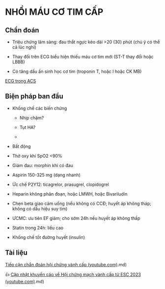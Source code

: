 # NHỒI MÁU CƠ TIM CẤP  
  
## Chẩn đoán  
- Triệu chứng lâm sàng: đau thắt ngực kéo dài >20 (30) phút (chú ý có thể cả lúc nghỉ)  
- Thay đổi trên ECG biểu hiện thiếu máu cơ tim mới (ST-T thay đổi hoặc LBBB)  
- Có tăng dấu ấn sinh học cơ tim (troponin T, hoặc I hoặc CK MB)  
  
[ECG trong ACS](./ECG%20trong%20ACS.md)  
  
## Biện pháp ban đầu  
- Khống chế các biến chứng  
	- Nhịp chậm?  
	- Tụt HA?  
	-   
- Bất động  
- Thở oxy khi SpO2 <90%  
- Giảm đau: morphin khi có đau  
- Aspirin 150-325 mg (dạng nhanh)  
- Ức chế P2Y12: ticagrelor, prasugrel, clopidogrel  
- Heparin không phân đoạn, hoặc LMWH, hoặc Bivariludin  
- Chẹn beta giao cảm uống (nếu không có CCĐ; huyết áp không tháp; không có dấu hiệu suy tim)  
- ƯCMC: ưu tiên EF giảm; cho sớm 24h nếu huyết áp không thấp  
- Statin trong 24h: liều cao  
- Khống chế tốt đường huyết (insulin)  
  
  
  
  
  
  
  
  
  
## Tài liệu  
[Tiếp cận chẩn đoán hội chứng vành cấp (youtube.com)](youtube.com).md)  
👍 [Cập nhật khuyến cáo về Hội chứng mạch vành cấp từ ESC 2023 (youtube.com)](youtube.com).md)